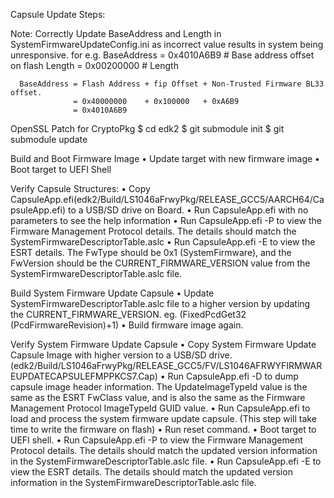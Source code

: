 Capsule Update Steps:

Note: Correctly Update BaseAddress and Length in SystemFirmwareUpdateConfig.ini
      as incorrect value results in system being unresponsive. for e.g.
      BaseAddress   = 0x4010A6B9    # Base address offset on flash
      Length        = 0x00200000    # Length

      BaseAddress = Flash Address + fip Offset + Non-Trusted Firmware BL33 offset.
                  = 0x40000000    + 0x100000   + 0xA6B9
                  = 0x4010A6B9

OpenSSL Patch for CryptoPkg
$ cd edk2
$ git submodule init
$ git submodule update

Build and Boot Firmware Image
• Update target with new firmware image
• Boot target to UEFI Shell

Verify Capsule Structures:
• Copy CapsuleApp.efi(edk2/Build/LS1046aFrwyPkg/RELEASE_GCC5/AARCH64/CapsuleApp.efi) to a USB/SD drive on Board.
• Run CapsuleApp.efi with no parameters to see the help information
• Run CapsuleApp.efi -P to view the Firmware Management Protocol details.
  The details should match the SystemFirmwareDescriptorTable.aslc
• Run CapsuleApp.efi -E to view the ESRT details. The FwType should be 0x1 (SystemFirmware),
  and the FwVersion should be the CURRENT_FIRMWARE_VERSION value from the SystemFirmwareDescriptorTable.aslc file.

Build System Firmware Update Capsule
• Update SystemFirmwareDescriptorTable.aslc file to a higher version by updating the CURRENT_FIRMWARE_VERSION.
  eg. (FixedPcdGet32 (PcdFirmwareRevision)+1)
• Build firmware image again.

Verify System Firmware Update Capsule
• Copy System Firmware Update Capsule Image with higher version to a USB/SD drive.
  (edk2/Build/LS1046aFrwyPkg/RELEASE_GCC5/FV/LS1046AFRWYFIRMWAREUPDATECAPSULEFMPPKCS7.Cap)
• Run CapsuleApp.efi -D <CapsuleImage> to dump capsule image header information.
  The UpdateImageTypeId value is the same as the ESRT FwClass value,
  and is also the same as the Firmware Management Protocol ImageTypeId GUID value.
• Run CapsuleApp.efi <CapsuleImage> to load and process the system firmware update capsule.
  (This step will take time to write the firmware on flash)
• Run reset command.
• Boot target to UEFI shell.
• Run CapsuleApp.efi -P to view the Firmware Management Protocol details.
  The details should match the updated version information in the SystemFirmwareDescriptorTable.aslc file.
• Run CapsuleApp.efi -E to view the ESRT details.
  The details should match the updated version information in the SystemFirmwareDescriptorTable.aslc file.
